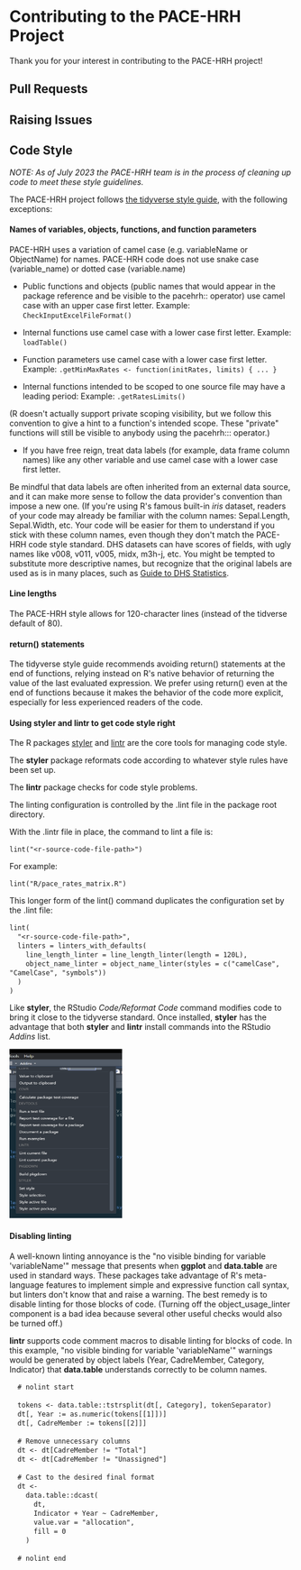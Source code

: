 # Contributing to the PACE-HRH Project

Thank you for your interest in contributing to the PACE-HRH project!

## Pull Requests


## Raising Issues


## Code Style

_NOTE: As of July 2023 the PACE-HRH team is in the process of cleaning up code to meet these style guidelines._

The PACE-HRH project follows [the tidyverse style guide](https://style.tidyverse.org/), with the following exceptions:

#### Names of variables, objects, functions, and function parameters

PACE-HRH uses a variation of camel case (e.g. variableName or ObjectName) for names. PACE-HRH code does not use snake case (variable_name) or dotted case (variable.name)

* Public functions and objects (public names that would appear in the package reference and be visible to the pacehrh:: operator) use camel case with an upper case first letter. Example: `CheckInputExcelFileFormat()`

* Internal functions use camel case with a lower case first letter. Example: `loadTable()`

* Function parameters use camel case with a lower case first letter. Example: `.getMinMaxRates <- function(initRates, limits) { ... }`

* Internal functions intended to be scoped to one source file may have a leading period: Example: `.getRatesLimits()` 

(R doesn't actually support private scoping visibility, but we follow this convention to give a hint to a function's intended scope. These "private" functions will still be visible to anybody using the pacehrh::: operator.)

* If you have free reign, treat data labels (for example, data frame column names) like any other variable and use camel case with a lower case first letter.

Be mindful that data labels are often inherited from an external data source, and it can make more sense to follow the data provider's convention than impose a new one. (If you're using R's famous built-in _iris_ dataset, readers of your code may already be familiar with the column names: Sepal.Length, Sepal.Width, etc. Your code will be easier for them to understand if you stick with these column names, even though they don't match the PACE-HRH code style standard. DHS datasets can have scores of fields, with ugly names like v008, v011, v005, midx, m3h-j, etc. You might be tempted to substitute more descriptive names, but recognize that the original labels are used as is in many places, such as [Guide to DHS Statistics](https://dhsprogram.com/pubs/pdf/DHSG1/Guide_to_DHS_Statistics_DHS-7_v2.pdf).

#### Line lengths

The PACE-HRH style allows for 120-character lines (instead of the tidverse default of 80).

#### return() statements

The tidyverse style guide recommends avoiding return() statements at the end of functions, relying instead on R's native behavior of returning the value of the last evaluated expression. We prefer using return() even at the end of functions because it makes the behavior of the code more explicit, especially for less experienced readers of the code. 

#### Using styler and lintr to get code style right

The R packages [styler](https://styler.r-lib.org/) and [lintr](https://lintr.r-lib.org/) are the core tools for managing code style.

The __styler__ package reformats code according to whatever style rules have been set up.

The __lintr__ package checks for code style problems. 

The linting configuration is controlled by the .lint file in the package root directory.

With the .lintr file in place, the command to lint a file is:

```
lint("<r-source-code-file-path>")
```

For example:

```
lint("R/pace_rates_matrix.R")
```

This longer form of the lint() command duplicates the configuration set by the .lint file:

```
lint(
  "<r-source-code-file-path>",
  linters = linters_with_defaults(
    line_length_linter = line_length_linter(length = 120L),
    object_name_linter = object_name_linter(styles = c("camelCase", "CamelCase", "symbols"))
  )
)
```

Like __styler__, the RStudio _Code/Reformat Code_ command modifies code to bring it close to the tidyverse standard. Once installed, __styler__ has the advantage that both __styler__ and __lintr__ install commands into the RStudio _Addins_ list.

<img src="rstudio-addins-menu.png" width="200" height="300" />

#### Disabling linting

A well-known linting annoyance is the "no visible binding for variable 'variableName'" message that presents when __ggplot__ and __data.table__ are used in standard ways. These packages take advantage of R's meta-language features to implement simple and expressive function call syntax, but linters don't know that and raise a warning. The best remedy is to disable linting for those blocks of code. (Turning off the object_usage_linter component is a bad idea because several other useful checks would also be turned off.)

__lintr__ supports code comment macros to disable linting for blocks of code. In this example, "no visible binding for variable 'variableName'" warnings would be generated by object labels (Year, CadreMember, Category, Indicator) that __data.table__ understands correctly to be column names.

```
  # nolint start

  tokens <- data.table::tstrsplit(dt[, Category], tokenSeparator)
  dt[, Year := as.numeric(tokens[[1]])]
  dt[, CadreMember := tokens[[2]]]

  # Remove unnecessary columns
  dt <- dt[CadreMember != "Total"]
  dt <- dt[CadreMember != "Unassigned"]

  # Cast to the desired final format
  dt <-
    data.table::dcast(
      dt,
      Indicator + Year ~ CadreMember,
      value.var = "allocation",
      fill = 0
    )

  # nolint end

```
